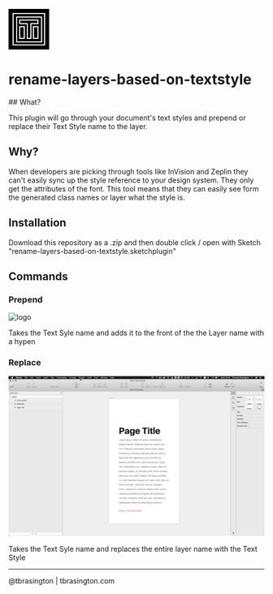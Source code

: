 ![logo](assets/icon.png)

# rename-layers-based-on-textstyle

## What?

This plugin will go through your document's text styles and prepend or replace their Text Style name to the layer. 

## Why?

When developers are picking through tools like InVision and Zeplin they can't easily sync up the style reference to your design system. They only get the attributes of the font. This tool means that they can easily see form the generated class names or layer what the style is.

## Installation

Download this repository as a .zip and then double click / open with Sketch "rename-layers-based-on-textstyle.sketchplugin"

## Commands

### Prepend

![logo](artwork/prepend.gif)

Takes the Text Syle name and adds it to the front of the the Layer name with a hypen

### Replace

![logo](artwork/replace.gif)

Takes the Text Syle name and replaces the entire layer name with the Text Style


---

@tbrasington | tbrasington.com